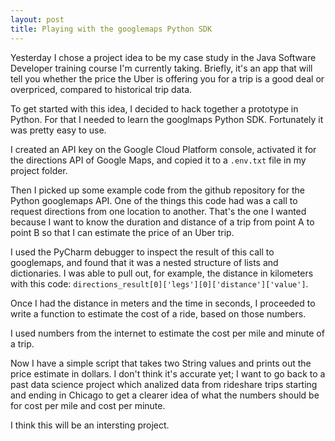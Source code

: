 ```yaml
---
layout: post
title: Playing with the googlemaps Python SDK
---
```


Yesterday I chose a project idea to be my case study in the Java Software Developer training course I'm currently taking. Briefly, it's an app that will tell you whether the price the Uber is offering you for a trip is a good deal or overpriced, compared to historical trip data.

To get started with this idea, I decided to hack together a prototype in Python. For that I needed to learn the googlmaps Python SDK. Fortunately it was pretty easy to use.

I created an API key on the Google Cloud Platform console, activated it for the directions API of Google Maps, and copied it to a `.env.txt` file in my project folder.

Then I picked up some example code from the github repository for the Python googlemaps API. One of the things this code had was a call to request directions from one location to another. That's the one I wanted because I want to know the duration and distance of a trip from point A to point B so that I can estimate the price of an Uber trip.

I used the PyCharm debugger to inspect the result of this call to googlemaps, and found that it was a nested structure of lists and dictionaries. I was able to pull out, for example, the distance in kilometers with this code: `directions_result[0]['legs'][0]['distance']['value']`.

Once I had the distance in meters and the time in seconds, I proceeded to write a function to estimate the cost of a ride, based on those numbers.

I used numbers from the internet to estimate the cost per mile and minute of a trip. 

Now I have a simple script that takes two String values and prints out the price estimate in dollars. I don't think it's accurate yet; I want to go back to a past data science project which analized data from rideshare trips starting and ending in Chicago to get a clearer idea of what the numbers should be for cost per mile and cost per minute.

I think this will be an intersting project.





